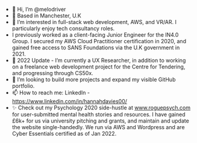 - 👋 Hi, I’m @melodriver
- 📍 Based in Manchester, U.K
- 👀 I’m interested in full-stack web development, AWS, and VR/AR. I particularly enjoy tech consultancy roles.
-  I previously worked as a client-facing Junior Engineer for the IN4.0 Group. I secured my AWS Cloud Practitioner certification in 2020, and gained free access to SANS Foundations via the U.K government in 2021.
- 🌱 2022 Update - I’m currently a UX Researcher, in addition to working on a freelance web development project for the Centre for Tendering, and progressing through CS50x.
- 🚀 I’m looking to build more projects and expand my visible GitHub portfolio.
- 📫 How to reach me: LinkedIn - https://www.linkedin.com/in/hannahdavies00/ 
-  ✨ Check out my Psychology 2020 side-hustle at www.roguepsych.com for user-submitted mental health stories and resources. I have gained £6k+ for us via university pitching and grants, and maintain and update the website single-handedly. We run via AWS and Wordpress and are Cyber Essentials certified as of Jan 2022.
